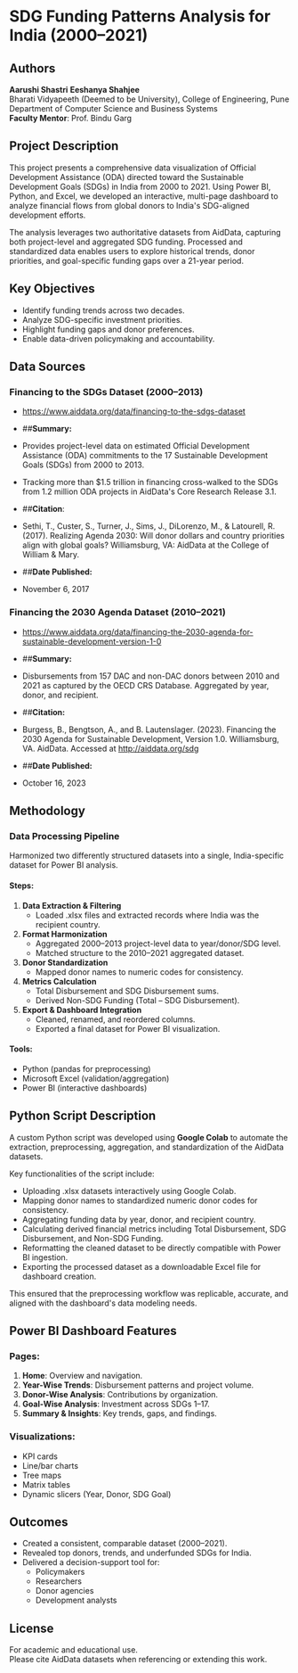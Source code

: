 # SDG Funding Patterns Analysis for India (2000–2021)

## Authors
**Aarushi Shastri**
**Eeshanya Shahjee**  
Bharati Vidyapeeth (Deemed to be University), College of Engineering, Pune  
Department of Computer Science and Business Systems  
**Faculty Mentor**: Prof. Bindu Garg

## Project Description
This project presents a comprehensive data visualization of Official Development Assistance (ODA) directed toward the Sustainable Development Goals (SDGs) in India from 2000 to 2021. Using Power BI, Python, and Excel, we developed an interactive, multi-page dashboard to analyze financial flows from global donors to India's SDG-aligned development efforts.

The analysis leverages two authoritative datasets from AidData, capturing both project-level and aggregated SDG funding. Processed and standardized data enables users to explore historical trends, donor priorities, and goal-specific funding gaps over a 21-year period.

## Key Objectives
- Identify funding trends across two decades.
- Analyze SDG-specific investment priorities.
- Highlight funding gaps and donor preferences.
- Enable data-driven policymaking and accountability.

## Data Sources
### Financing to the SDGs Dataset (2000–2013)
- https://www.aiddata.org/data/financing-to-the-sdgs-dataset
  
- ##**Summary:**
- Provides project-level data on estimated Official Development Assistance (ODA) commitments to the 17 Sustainable Development Goals (SDGs) from 2000 to 2013.
- Tracking more than $1.5 trillion in financing cross-walked to the SDGs from 1.2 million ODA projects in AidData's Core Research Release 3.1.
  
- ##**Citation**:
- Sethi, T., Custer, S., Turner, J., Sims, J., DiLorenzo, M., & Latourell, R. (2017). Realizing Agenda 2030: Will donor dollars and country priorities align with global goals? Williamsburg, VA: AidData at the College of William & Mary.
  
- ##**Date Published:**
- November 6, 2017

### Financing the 2030 Agenda Dataset (2010–2021)
- https://www.aiddata.org/data/financing-the-2030-agenda-for-sustainable-development-version-1-0
  
- ##**Summary:**
- Disbursements from 157 DAC and non-DAC donors between 2010 and 2021 as captured by the OECD CRS Database. Aggregated by year, donor, and recipient.

- ##**Citation:**
- Burgess, B., Bengtson, A., and B. Lautenslager. (2023). Financing the 2030 Agenda for Sustainable Development, Version 1.0. Williamsburg, VA. AidData. Accessed at http://aiddata.org/sdg

- ##**Date Published:**
- October 16, 2023

## Methodology
### Data Processing Pipeline
Harmonized two differently structured datasets into a single, India-specific dataset for Power BI analysis.

#### Steps:
1. **Data Extraction & Filtering**
   - Loaded .xlsx files and extracted records where India was the recipient country.
2. **Format Harmonization**
   - Aggregated 2000–2013 project-level data to year/donor/SDG level.
   - Matched structure to the 2010–2021 aggregated dataset.
3. **Donor Standardization**
   - Mapped donor names to numeric codes for consistency.
4. **Metrics Calculation**
   - Total Disbursement and SDG Disbursement sums.
   - Derived Non-SDG Funding (Total – SDG Disbursement).
5. **Export & Dashboard Integration**
   - Cleaned, renamed, and reordered columns.
   - Exported a final dataset for Power BI visualization.

#### Tools:
- Python (pandas for preprocessing)
- Microsoft Excel (validation/aggregation)
- Power BI (interactive dashboards)

## Python Script Description
A custom Python script was developed using **Google Colab** to automate the extraction, preprocessing, aggregation, and standardization of the AidData datasets.

Key functionalities of the script include:
- Uploading .xlsx datasets interactively using Google Colab.
- Mapping donor names to standardized numeric donor codes for consistency.
- Aggregating funding data by year, donor, and recipient country.
- Calculating derived financial metrics including Total Disbursement, SDG Disbursement, and Non-SDG Funding.
- Reformatting the cleaned dataset to be directly compatible with Power BI ingestion.
- Exporting the processed dataset as a downloadable Excel file for dashboard creation.

This ensured that the preprocessing workflow was replicable, accurate, and aligned with the dashboard's data modeling needs.

## Power BI Dashboard Features
### Pages:
1. **Home**: Overview and navigation.
2. **Year-Wise Trends**: Disbursement patterns and project volume.
3. **Donor-Wise Analysis**: Contributions by organization.
4. **Goal-Wise Analysis**: Investment across SDGs 1–17.
5. **Summary & Insights**: Key trends, gaps, and findings.

### Visualizations:
- KPI cards
- Line/bar charts
- Tree maps
- Matrix tables
- Dynamic slicers (Year, Donor, SDG Goal)

## Outcomes
- Created a consistent, comparable dataset (2000–2021).
- Revealed top donors, trends, and underfunded SDGs for India.
- Delivered a decision-support tool for:
  - Policymakers
  - Researchers
  - Donor agencies
  - Development analysts

## License
For academic and educational use.  
Please cite AidData datasets when referencing or extending this work.

